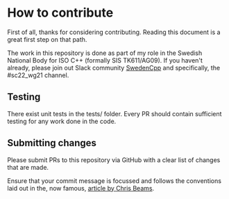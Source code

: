 How to contribute
=================

First of all, thanks for considering contributing. Reading this document is a
great first step on that path.

The work in this repository is done as part of my role in the Swedish National
Body for ISO C++ (formally SIS TK611/AG09). If you haven't already, please join
out Slack community [SwedenCpp][slack] and specifically, the #sc22_wg21
channel.

Testing
-------

There exist unit tests in the tests/ folder. Every PR should contain sufficient
testing for any work done in the code.

Submitting changes
------------------

Please submit PRs to this repository via GitHub with a clear list of changes
that are made.

Ensure that your commit message is focussed and follows the conventions laid
out in the, now famous, [article by Chris Beams][beams].


[slack]: https://swedencpp.slack.com
[beams]: https://cbea.ms/git-commit/

